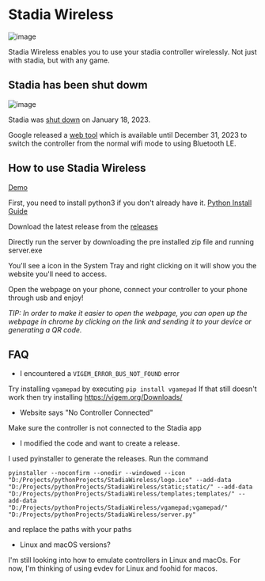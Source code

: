 # Stadia Wireless
![image](https://j.gifs.com/28oNLW.gif)

Stadia Wireless enables you to use your stadia controller wirelessly. Not just with stadia, but with any game.

## Stadia has been shut dowm

![image](https://user-images.githubusercontent.com/35399171/214456250-032f3d2a-7615-449e-a6f4-137a607c4dd0.png)

Stadia was [shut down](https://stadia.google.com/gg/) on January 18, 2023.

Google released a [web tool](https://stadia.google.com/controller) which is available until December 31, 2023 to switch the controller from the normal wifi mode to using Bluetooth LE.

## How to use Stadia Wireless
[Demo](https://www.youtube.com/watch?v=tBFfNh7ldqo&ab_channel=ParthShah)

First, you need to install python3 if you don't already have it.
[Python Install Guide](https://realpython.com/installing-python/)

Download the latest release from the [releases](https://github.com/helloparthshah/StadiaWireless/releases/)

Directly run the server by downloading the pre installed zip file and running server.exe

You'll see a icon in the System Tray and right clicking on it will show you the website you'll need to access.

Open the webpage on your phone, connect your controller to your phone through usb and enjoy!

*TIP: In order to make it easier to open the webpage, you can open up the webpage in chrome by clicking on the link and sending it to your device or generating a QR code.*

## FAQ

- I encountered a `VIGEM_ERROR_BUS_NOT_FOUND` error

Try installing `vgamepad` by executing `pip install vgamepad`
If that still doesn't work then try installing https://vigem.org/Downloads/

- Website says "No Controller Connected"

Make sure the controller is not connected to the Stadia app

- I modified the code and want to create a release.

I used pyinstaller to generate the releases. Run the command
```
pyinstaller --noconfirm --onedir --windowed --icon "D:/Projects/pythonProjects/StadiaWireless/logo.ico" --add-data "D:/Projects/pythonProjects/StadiaWireless/static;static/" --add-data "D:/Projects/pythonProjects/StadiaWireless/templates;templates/" --add-data "D:/Projects/pythonProjects/StadiaWireless/vgamepad;vgamepad/"  "D:/Projects/pythonProjects/StadiaWireless/server.py"
```
and replace the paths with your paths

- Linux and macOS versions?

I'm still looking into how to emulate controllers in Linux and macOs. For now, I'm thinking of using evdev for Linux and foohid for macos.
